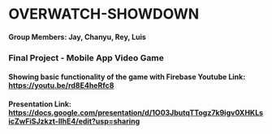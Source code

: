 # OVERWATCH-SHOWDOWN


#### Group Members: Jay, Chanyu, Rey, Luis

### Final Project - Mobile App Video Game
#### Showing basic functionality of the game with Firebase Youtube Link: https://youtu.be/rd8E4heRfc8

#### Presentation Link: https://docs.google.com/presentation/d/1O03JbutqTTogz7k9igv0XHKLsicZwFiSJzkzt-llhE4/edit?usp=sharing
